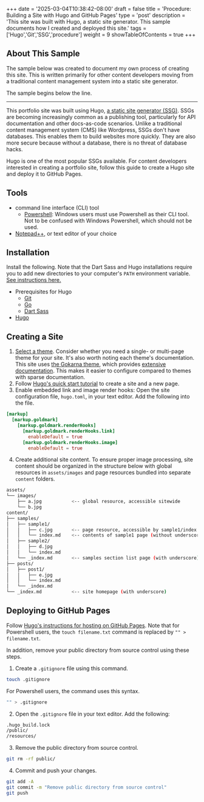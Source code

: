 +++
date = '2025-03-04T10:38:42-08:00'
draft = false
title = 'Procedure: Building a Site with Hugo and GitHub Pages'
type = 'post'
description = 'This site was built with Hugo, a static site generator. This sample documents how I created and deployed this site.'
tags = ['Hugo','Git','SSG','procedure']
weight = 9
showTableOfContents = true
+++

## About This Sample

The sample below was created to document my own process of creating this site. This is written primarily for other content developers moving from a traditional content management system into a static site generator.

The sample begins below the line.

---

This portfolio site was built using Hugo, [a static site generator (SSG)](https://idratherbewriting.com/learnapidoc/pubapis_static_site_generators.html). SSGs are becoming increasingly common as a publishing tool, particularly for API documentation and other docs-as-code scenarios. Unlike a traditional content management system (CMS) like Wordpress, SSGs don't have databases. This enables them to build websites more quickly. They are also more secure because without a database, there is no threat of database hacks.

Hugo is one of the most popular SSGs available. For content developers interested in creating a portfolio site, follow this guide to create a Hugo site and deploy it to GitHub Pages.

## Tools

- command line interface (CLI) tool
	- [Powershell](https://learn.microsoft.com/en-us/powershell/scripting/install/installing-powershell-on-windows?view=powershell-7.5): Windows users must use Powershell as their CLI tool. Not to be confused with Windows Powershell, which should not be used.
- [Notepad++](https://notepad-plus-plus.org/), or text editor of your choice

## Installation

Install the following. Note that the Dart Sass and Hugo installations require you to add new directories to your computer's `PATH` environment variable. [See instructions here.](https://katiek2.github.io/path-doc/)

- Prerequisites for Hugo
	- [Git](https://git-scm.com/book/en/v2/Getting-Started-Installing-Git)
	- [Go](https://go.dev/doc/install)
	- [Dart Sass](https://sass-lang.com/install/)
- [Hugo](https://gohugo.io/installation/)

## Creating a Site

1. [Select a theme](https://themes.gohugo.io/). Consider whether you need a single- or multi-page theme for your site. It's also worth noting each theme's documentation. This site uses [the Gokarna theme](https://github.com/gokarna-theme/gokarna-hugo?tab=readme-ov-file), which provides [extensive](https://gokarna-hugo.netlify.app/posts/theme-documentation-basics/) [documentation](https://gokarna-hugo.netlify.app/posts/theme-documentation-advanced/). This makes it easier to configure compared to themes with sparse documentation.
2. Follow [Hugo's quick start tutorial](https://gohugo.io/getting-started/quick-start/) to create a site and a new page.
3. Enable embedded link and image render hooks: Open the site configuration file, `hugo.toml`, in your text editor. Add the following into the file.

```toml
[markup]
  [markup.goldmark]
    [markup.goldmark.renderHooks]
      [markup.goldmark.renderHooks.link]
        enableDefault = true
      [markup.goldmark.renderHooks.image]
        enableDefault = true
```

4. Create additional site content. To ensure proper image processing, site content should be organized in the structure below with global resources in `assets/images` and page resources bundled into separate `content` folders.

```bash
assets/
└── images/
    ├── a.jpg			<-- global resource, accessible sitewide
    └── b.jpg
content/
├── samples/
│   ├── sample1/
│   │   ├── c.jpg 		<-- page resource, accessible by sample1/index.md only
│   │   └── index.md  	<-- contents of sample1 page (without underscore)
│   ├── sample2/
│   │   ├── d.jpg
│   │   └── index.md
│   └── _index.md		<-- samples section list page (with underscore)
├── posts/
│   ├── post1/
│   │   ├── e.jpg
│   │   └── index.md
│   └── _index.md
└── _index.md			<-- site homepage (with underscore)
```

## Deploying to GitHub Pages

Follow [Hugo's instructions for hosting on GitHub Pages](https://gohugo.io/hosting-and-deployment/hosting-on-github/). Note that for Powershell users, the `touch filename.txt` command is replaced by `"" > filename.txt`.

In addition, remove your public directory from source control using these steps.

1. Create a `.gitignore` file using this command.

```bash
touch .gitignore
```

For Powershell users, the command uses this syntax.

```bash
"" > .gitignore
```

2. Open the `.gitignore` file in your text editor. Add the following:

```bash
.hugo_build.lock
/public/
/resources/
```

3. Remove the public directory from source control.

```bash
git rm -rf public/
```

4. Commit and push your changes.

```bash
git add -A
git commit -m "Remove public directory from source control"
git push
```